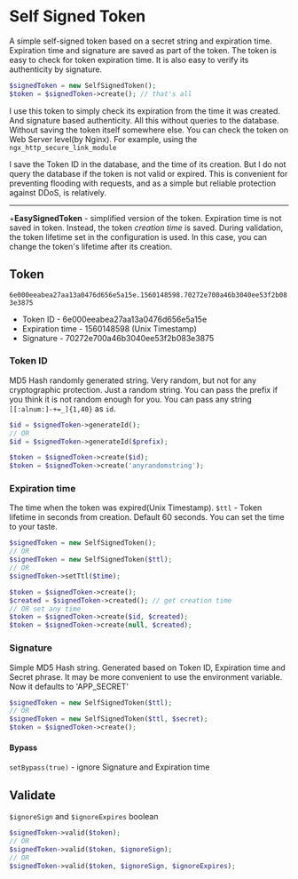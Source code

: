 # Self Signed Token

A simple self-signed token based on a secret string and expiration time. Expiration time and signature are saved as part of the token. The token is easy to check for token expiration time. It is also easy to verify its authenticity by signature.

```php
$signedToken = new SelfSignedToken();
$token = $signedToken->create(); // that's all
```

I use this token to simply check its expiration from the time it was created. And signature based authenticity. All this without queries to the database. Without saving the token itself somewhere else. You can check the token on Web Server level(by Nginx). For example, using the `ngx_http_secure_link_module`

I save the Token ID in the database, and the time of its creation. But I do not query the database if the token is not valid or expired. This is convenient for preventing flooding with requests, and as a simple but reliable protection against DDoS, is relatively.

---
+**EasySignedToken** - simplified version of the token. Expiration time is not saved in token. Instead, the token _creation time_ is saved. During validation, the token lifetime set in the configuration is used. In this case, you can change the token's lifetime after its creation.


## Token

`6e000eeabea27aa13a0476d656e5a15e.1560148598.70272e700a46b3040ee53f2b083e3875`

* Token ID - 6e000eeabea27aa13a0476d656e5a15e
* Expiration time - 1560148598 (Unix Timestamp)
* Signature - 70272e700a46b3040ee53f2b083e3875

### Token ID

MD5 Hash randomly generated string. Very random, but not for any cryptographic protection. Just a random string. You can pass the prefix if you think it is not random enough for you. You can pass any string `[[:alnum:]-+=_]{1,40}` as `id`.

```php
$id = $signedToken->generateId();
// OR
$id = $signedToken->generateId($prefix);

$token = $signedToken->create($id);
$token = $signedToken->create('anyrandomstring');
```

### Expiration time

The time when the token was expired(Unix Timestamp). `$ttl` - Token lifetime in seconds from creation. Default 60 seconds. You can set the time to your taste. 

```php
$signedToken = new SelfSignedToken();
// OR
$signedToken = new SelfSignedToken($ttl);
// OR
$signedToken->setTtl($time);

$token = $signedToken->create();
$created = $signedToken->created(); // get creation time
// OR set any time
$token = $signedToken->create($id, $created);
$token = $signedToken->create(null, $created);
```

### Signature

Simple MD5 Hash string. Generated based on Token ID, Expiration time and Secret phrase. It may be more convenient to use the environment variable. Now it defaults to 'APP_SECRET'

```php
$signedToken = new SelfSignedToken($ttl);
// OR 
$signedToken = new SelfSignedToken($ttl, $secret);
$token = $signedToken->create();
```

#### Bypass
 
`setBypass(true)` - ignore Signature and Expiration time

## Validate

`$ignoreSign` and `$ignoreExpires` boolean

```php
$signedToken->valid($token);
// OR
$signedToken->valid($token, $ignoreSign);
// OR
$signedToken->valid($token, $ignoreSign, $ignoreExpires);
```
